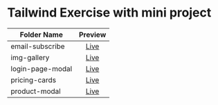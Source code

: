 # Tailwind Exercise with mini project

| Folder Name      |                                  Preview                                  |
| ---------------- | :-----------------------------------------------------------------------: |
| email-subscribe  | [Live](https://tolgatopkac.github.io/tailwind-exercise/email-subscribe/)  |
| img-gallery      |   [Live](https://tolgatopkac.github.io/tailwind-exercise/img-gallery/)    |
| login-page-modal | [Live](https://tolgatopkac.github.io/tailwind-exercise/login-page-modal/) |
| pricing-cards    |  [Live](https://tolgatopkac.github.io/tailwind-exercise/pricing-cards/)   |
| product-modal    |  [Live](https://tolgatopkac.github.io/tailwind-exercise/product-modal/)   |
